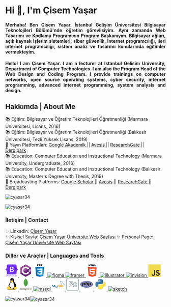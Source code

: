<h1 align="justify">Hi 👋, I'm Çisem Yaşar</h1>
<h4 align="justify">Merhaba! Ben Çisem Yaşar. İstanbul Gelişim Üniversitesi Bilgisayar Teknolojileri Bölümü'nde öğretim görevlisiyim. Aynı zamanda Web Tasarımı ve Kodlama Programının Program Başkanıyım. Bilgisayar ağları, açık kaynak işletim sistemleri, siber güvenlik, internet programcılığı, ileri internet programcılığı, sistem analiz ve tasarımı konularında eğitimler vermekteyim. <br>
<h4 align="justify">Hello! I am Çisem Yaşar. I am a lecturer at Istanbul Gelisim University, Department of Computer Technologies. I am also the Program Head of the Web Design and Coding Program. I provide trainings on computer networks, open source operating systems, cyber security, internet programming, advanced internet programming, system analysis and design.</h3>

<h2 align="left">Hakkımda | About Me</h2>

<p align="left">
📚 Eğitim: Bilgisayar ve Öğretim Teknolojileri Öğretmenliği (Marmara Üniversitesi, Lisans, 2016)<br>
📚 Eğitim: Bilgisayar ve Öğretim Teknolojileri Öğretmenliği (Balıkesir Üniversitesi, Tezli Yüksek Lisans, 2019)<br>
🎯 Yayın Platformları: <a href="https://scholar.google.com/citations?user=uehmKvoAAAAJ&hl=tr"> Google Akademik </a> || <a href="https://avesis.gelisim.edu.tr/cyasar"> Avesis </a> || <a href="https://www.researchgate.net/profile/Cisem-Yasar"> ResearchGate </a> || <a href="https://dergipark.org.tr/tr/pub/@cisemyasar"> Dergipark</a> <br>
📚 Education: Computer Education and Instructional Technology (Marmara University, Undergraduate, 2016)<br>
📚 Education: Computer Education and Instructional Technology (Balıkesir University, Master's Degree with Thesis, 2019)<br>
🎯 Broadcasting Platforms: <a href="https://scholar.google.com/citations?user=uehmKvoAAAAJ&hl=tr"> Google Scholar </a> || <a href="https://avesis.gelisim.edu.tr/cyasar"> Avesis </a> || <a href="https://www.researchgate.net/profile/Cisem-Yasar"> ResearchGate </a> || <a href="https://dergipark.org.tr/tr/pub/@cisemyasar"> Dergipark</a> <br>


<p align="left"> <img src="https://komarev.com/ghpvc/?username=cyasar34&label=Profile%20views&color=0e75b6&style=flat" alt="cyasar34" /> </p>

<p align="left"> <a href="https://github.com/ryo-ma/github-profile-trophy"><img src="https://github-profile-trophy.vercel.app/?username=cyasar34" alt="cyasar34" /></a> </p>

<h3 align="left">İletişim | Contact</h3>
<p align="left">
  ✨ Linkedin: <a href="https://linkedin.com/in/çisem-y-88b411a5" target="blank">Çisem Yaşar</a> <br>
  ✨ Kişisel Sayfa: <a href="https://avesis.gelisim.edu.tr/cyasar" target="blank">Çisem Yaşar Üniversite Web Sayfası</a> 
  ✨ Personal Page: <a href="https://avesis.gelisim.edu.tr/cyasar" target="blank">Çisem Yaşar Üniversite Web Sayfası</a> 


<h3 align="left">Diller ve Araçlar | Languages and Tools</h3>
<p align="left"> <a href="https://getbootstrap.com" target="_blank" rel="noreferrer"> <img src="https://raw.githubusercontent.com/devicons/devicon/master/icons/bootstrap/bootstrap-plain-wordmark.svg" alt="bootstrap" width="40" height="40"/> </a> <a href="https://www.w3schools.com/cs/" target="_blank" rel="noreferrer"> <img src="https://raw.githubusercontent.com/devicons/devicon/master/icons/csharp/csharp-original.svg" alt="csharp" width="40" height="40"/> </a> <a href="https://www.w3schools.com/css/" target="_blank" rel="noreferrer"> <img src="https://raw.githubusercontent.com/devicons/devicon/master/icons/css3/css3-original-wordmark.svg" alt="css3" width="40" height="40"/> </a> <a href="https://www.figma.com/" target="_blank" rel="noreferrer"> <img src="https://www.vectorlogo.zone/logos/figma/figma-icon.svg" alt="figma" width="40" height="40"/> </a> <a href="https://www.framer.com/" target="_blank" rel="noreferrer"> <img src="https://www.vectorlogo.zone/logos/framer/framer-icon.svg" alt="framer" width="40" height="40"/> </a> <a href="https://www.w3.org/html/" target="_blank" rel="noreferrer"> <img src="https://raw.githubusercontent.com/devicons/devicon/master/icons/html5/html5-original-wordmark.svg" alt="html5" width="40" height="40"/> </a> <a href="https://www.adobe.com/in/products/illustrator.html" target="_blank" rel="noreferrer"> <img src="https://www.vectorlogo.zone/logos/adobe_illustrator/adobe_illustrator-icon.svg" alt="illustrator" width="40" height="40"/> </a> <a href="https://www.invisionapp.com/" target="_blank" rel="noreferrer"> <img src="https://www.vectorlogo.zone/logos/invisionapp/invisionapp-icon.svg" alt="invision" width="40" height="40"/> </a> <a href="https://developer.mozilla.org/en-US/docs/Web/JavaScript" target="_blank" rel="noreferrer"> <img src="https://raw.githubusercontent.com/devicons/devicon/master/icons/javascript/javascript-original.svg" alt="javascript" width="40" height="40"/> </a> <a href="https://www.linux.org/" target="_blank" rel="noreferrer"> <img src="https://raw.githubusercontent.com/devicons/devicon/master/icons/linux/linux-original.svg" alt="linux" width="40" height="40"/> </a> <a href="https://www.mongodb.com/" target="_blank" rel="noreferrer"> <img src="https://raw.githubusercontent.com/devicons/devicon/master/icons/mongodb/mongodb-original-wordmark.svg" alt="mongodb" width="40" height="40"/> </a> <a href="https://www.microsoft.com/en-us/sql-server" target="_blank" rel="noreferrer"> <img src="https://www.svgrepo.com/show/303229/microsoft-sql-server-logo.svg" alt="mssql" width="40" height="40"/> </a> <a href="https://www.mysql.com/" target="_blank" rel="noreferrer"> <img src="https://raw.githubusercontent.com/devicons/devicon/master/icons/mysql/mysql-original-wordmark.svg" alt="mysql" width="40" height="40"/> </a> <a href="https://www.photoshop.com/en" target="_blank" rel="noreferrer"> <img src="https://raw.githubusercontent.com/devicons/devicon/master/icons/photoshop/photoshop-line.svg" alt="photoshop" width="40" height="40"/> </a> <a href="https://www.php.net" target="_blank" rel="noreferrer"> <img src="https://raw.githubusercontent.com/devicons/devicon/master/icons/php/php-original.svg" alt="php" width="40" height="40"/> </a> <a href="https://www.python.org" target="_blank" rel="noreferrer"> <img src="https://raw.githubusercontent.com/devicons/devicon/master/icons/python/python-original.svg" alt="python" width="40" height="40"/> </a> <a href="https://www.sketch.com/" target="_blank" rel="noreferrer"> <img src="https://www.vectorlogo.zone/logos/sketchapp/sketchapp-icon.svg" alt="sketch" width="40" height="40"/> </a> </p>

<p><img align="left" src="https://github-readme-stats.vercel.app/api/top-langs?username=cyasar34&show_icons=true&locale=en&layout=compact" alt="cyasar34" /></p>
<p><img align="center" src="https://github-readme-streak-stats.herokuapp.com/?user=cyasar34&" alt="cyasar34" /></p>
